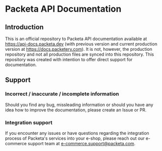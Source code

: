 # Packeta API Documentation

## Introduction

This is an official repository to Packeta API documentation available at <https://api-docs.packeta.dev> 
(with previous version and current production version at <https://docs.packetery.com>). It is not, however, 
the production repository and not all production files are synced into this repository. This repository was created 
with intention to offer direct support for documentation.

## Support

### Incorrect / inaccurate / incomplete information

Should you find any bug, missleading information or should you have any idea how to improve the documentation, 
please create an Issue or PR.

### Integration support
If you encounter any issues or have questions regarding the integration process of Packeta's services into your e-shop, 
please reach out our e-commerce support team at <e-commerce.support@packeta.com>.
